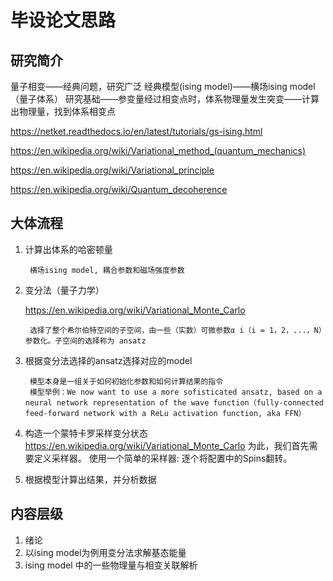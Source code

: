 # 毕设论文思路

## 研究简介

量子相变——经典问题，研究广泛
经典模型(ising model)——横场ising model（量子体系）
研究基础——参变量经过相变点时，体系物理量发生突变——计算出物理量，找到体系相变点

<https://netket.readthedocs.io/en/latest/tutorials/gs-ising.html>

<https://en.wikipedia.org/wiki/Variational_method_(quantum_mechanics)>

<https://en.wikipedia.org/wiki/Variational_principle>

<https://en.wikipedia.org/wiki/Quantum_decoherence>

## 大体流程

1. 计算出体系的哈密顿量

        横场ising model, 耦合参数和磁场强度参数

2. 变分法（量子力学）

    <https://en.wikipedia.org/wiki/Variational_Monte_Carlo>

        选择了整个希尔伯特空间的子空间，由一些（实数）可微参数α i（i = 1，2，...，N）参数化。子空间的选择称为 ansatz

3. 根据变分法选择的ansatz选择对应的model

        模型本身是一组关于如何初始化参数和如何计算结果的指令
        模型举例：We now want to use a more sofisticated ansatz, based on a neural network representation of the wave function（fully-connected feed-forward network with a ReLu activation function, aka FFN）

4. 构造一个蒙特卡罗采样变分状态
<https://en.wikipedia.org/wiki/Variational_Monte_Carlo>
        为此，我们首先需要定义采样器。
        使用一个简单的采样器: 逐个将配置中的Spins翻转。
        

5. 根据模型计算出结果，并分析数据


## 内容层级

1. 绪论
2. 以ising model为例用变分法求解基态能量
3. ising model 中的一些物理量与相变关联解析
